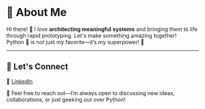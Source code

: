 # 🌟 About Me  
Hi there! 👋 I love **architecting meaningful systems** and bringing them to life through rapid prototyping. Let's make something amazing together!  
Python 🐍 is not just my favorite—it’s my superpower! 🙂  


---

## 🚀 Let's Connect  
💼 [LinkedIn](https://www.linkedin.com/in/nicola-ibrahim/)  

📧 Feel free to reach out—I’m always open to discussing new ideas, collaborations, or just geeking out over Python!  
